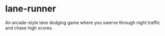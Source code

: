 # lane-runner
An arcade-style lane dodging game where you swerve through night traffic and chase high scores.
